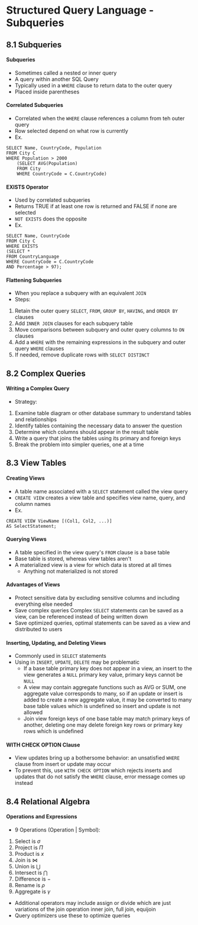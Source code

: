 # Structured Query Language - Subqueries

## 8.1 Subqueries

#### Subqueries
- Sometimes called a nested or inner query
- A query within another SQL Query
- Typically used in a `WHERE` clause to return data to the outer query
- Placed inside parentheses

#### Correlated Subqueries
- Correlated when the `WHERE` clause references a column from teh outer query
- Row selected depend on what row is currently
- Ex.
```
SELECT Name, CountryCode, Population
FROM City C
WHERE Population > 2000 
    (SELECT AVG(Population)
    FROM City
    WHERE CountryCode = C.CountryCode)
```

#### EXISTS Operator
- Used by correlated subqueries
- Returns TRUE if at least one row is returned and FALSE if none are selected
- `NOT EXISTS` does the opposite
- Ex.
```
SELECT Name, CountryCode
FROM City C
WHERE EXISTS
(SELECT * 
FROM CountryLanguage
WHERE CountryCode = C.CountryCode
AND Percentage > 97);
```

#### Flattening Subqueries
- When you replace a subquery with an equivalent `JOIN`
- Steps:
1. Retain the outer query `SELECT`, `FROM`, `GROUP BY`, `HAVING`, and `ORDER BY` clauses
2. Add `INNER JOIN` clauses for each subquery table
3. Move comparisons between subquery and outer query columns to `ON` clauses
4. Add a `WHERE` with the remaining expressions in the subquery and outer query `WHERE` clauses
5. If needed, remove duplicate rows with `SELECT DISTINCT`


## 8.2 Complex Queries

#### Writing a Complex Query
- Strategy:
1. Examine table diagram or other database summary to understand tables and relationships
2. Identify tables containing the necessary data to answer the question
3. Determine which columns should appear in the result table
4. Write a query that joins the tables using its primary and foreign keys
5. Break the problem into simpler queries, one at a time


## 8.3 View Tables

#### Creating Views
- A table name associated with a `SELECT` statement called the view query
- `CREATE VIEW` creates a view table and specifies view name, query, and column names
- Ex.
```
CREATE VIEW ViewName [(Col1, Col2, ...)]
AS SelectStatement;
```

#### Querying Views
- A table specified in the view query's `FROM` clause is a base table
- Base table is stored, whereas view tables aren't
- A materialized view is a view for which data is stored at all times
  - Anything not materialized is not stored
  
#### Advantages of Views
- Protect sensitive data by excluding sensitive columns and including everything else needed
- Save complex queries Complex `SELECT` statements can be saved as a view, can be referenced instead of being written down
- Save optimized queries, optimal statements can be saved as a view and distributed to users

#### Inserting, Updating, and Deleting Views
- Commonly used in `SELECT` statements
- Using in `INSERT`, `UPDATE`, `DELETE` may be problematic
    - If a base table primary key does not appear in a view, an insert to the view generates a `NULL` primary key value, primary keys cannot be `NULL`
    - A view may contain aggregate functions such as AVG or SUM, one aggregate value corresponds to many, so if an update or insert is added to create a new aggregate value, it may be converted to many base table values which is undefined so insert and update is not allowed
    - Join view foreign keys of one base table may match primary keys of another, deleting one may delete foreign key rows or primary key rows which is undefined

#### WITH CHECK OPTION Clause
- View updates bring up a bothersome behavior: an unsatisfied `WHERE` clause from insert or update may occur
- To prevent this, use `WITH CHECK OPTION` which rejects inserts and updates that do not satisfy the `WHERE` clause, error message comes up instead


## 8.4 Relational Algebra
  
#### Operations and Expressions
- 9 Operations (Operation | Symbol):
1. Select is $\sigma$
2. Project is $\Pi$
3. Product is $x$
4. Join is $\Join$
5. Union is $\bigcup$
6. Intersect is $\bigcap$
7. Difference is $-$
8. Rename is $\rho$
9. Aggregate is $\gamma$
- Additional operators may include assign or divide which are just variations of the join operation inner join, full join, equijoin
- Query optimizers use these to optimize queries
